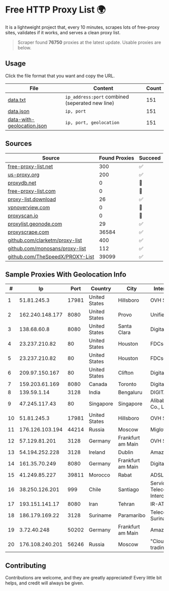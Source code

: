 
# Free HTTP Proxy List 🌍

It is a lightweight project that, every 10 minutes, scrapes lots of free-proxy sites, validates if it works, and serves a clean proxy list.


> Scraper found **76750** proxies at the latest update. Usable proxies are below.

## Usage

Click the file format that you want and copy the URL.


|File|Content|Count|
|----|-------|-----|
|[data.txt](https://raw.githubusercontent.com/themiralay/Proxy-List-World/master/data.txt)|`ip_address:port` combined (seperated new line)|151|
|[data.json](https://raw.githubusercontent.com/themiralay/Proxy-List-World/master/data.json)|`ip, port`|151|
|[data-with-geolocation.json](https://raw.githubusercontent.com/themiralay/Proxy-List-World/master/data-with-geolocation.json)|`ip, port, geolocation`|151|

## Sources

|Source|Found Proxies|Succeed|
|------|-------------|-------|
|[free-proxy-list.net](https://free-proxy-list.net)|300|✅|
|[us-proxy.org](https://www.us-proxy.org)|200|✅|
|[proxydb.net](http://proxydb.net)|0|🚫|
|[free-proxy-list.com](https://free-proxy-list.com/?page=&port=&type%5B%5D=http&type%5B%5D=https&up_time=0&search=Search)|0|🚫|
|[proxy-list.download](https://www.proxy-list.download/HTTP)|26|✅|
|[vpnoverview.com](https://vpnoverview.com/privacy/anonymous-browsing/free-proxy-servers)|0|🚫|
|[proxyscan.io](https://www.proxyscan.io)|0|🚫|
|[proxylist.geonode.com](https://proxylist.geonode.com/api/proxy-list?limit=300&page=1&sort_by=lastChecked&sort_type=desc&protocols=http,https)|29|✅|
|[proxyscrape.com](https://api.proxyscrape.com/v2/?request=displayproxies&protocol=http&timeout=10000&country=all&ssl=all&anonymity=all)|36584|✅|
|[github.com/clarketm/proxy-list](https://raw.githubusercontent.com/clarketm/proxy-list/master/proxy-list-raw.txt)|400|✅|
|[github.com/monosans/proxy-list](https://raw.githubusercontent.com/monosans/proxy-list/main/proxies/http.txt)|112|✅|
|[github.com/TheSpeedX/PROXY-List](https://raw.githubusercontent.com/TheSpeedX/PROXY-List/master/http.txt)|39099|✅|


## Sample Proxies With Geolocation Info

|#|Ip|Port|Country|City|Internet Service Provider|
|-|--|----|-------|----|-------------------------|
|1|51.81.245.3|17981|United States|Hillsboro|OVH SAS|
|2|162.240.148.177|8080|United States|Provo|Unified Layer|
|3|138.68.60.8|8080|United States|Santa Clara|DigitalOcean, LLC|
|4|23.237.210.82|80|United States|Houston|FDCservers.net|
|5|23.237.210.82|80|United States|Houston|FDCservers.net|
|6|209.97.150.167|80|United States|Clifton|DigitalOcean, LLC|
|7|159.203.61.169|8080|Canada|Toronto|DigitalOcean, LLC|
|8|139.59.1.14|3128|India|Bengaluru|DIGITALOCEAN|
|9|47.245.117.43|80|Singapore|Singapore|Alibaba (US) Technology Co., Ltd.|
|10|51.81.245.3|17981|United States|Hillsboro|OVH SAS|
|11|176.126.103.194|44214|Russia|Moscow|Miglovets Egor Andreevich|
|12|57.129.81.201|3128|Germany|Frankfurt am Main|OVH SAS|
|13|54.194.252.228|3128|Ireland|Dublin|Amazon.com, Inc.|
|14|161.35.70.249|8080|Germany|Frankfurt am Main|DigitalOcean, LLC|
|15|41.249.85.227|39811|Morocco|Rabat|ADSL Maroc telecom|
|16|38.250.126.201|999|Chile|Santiago|Servicios De Telecomunicaciones Intercable Ltda.|
|17|193.151.141.17|8080|Iran|Tehran|IR-AT|
|18|186.179.169.22|3128|Suriname|Paramaribo|Telecommunicationcompany Suriname - TeleSur|
|19|3.72.40.248|50202|Germany|Frankfurt am Main|Amazon Technologies Inc.|
|20|176.108.240.201|56246|Russia|Moscow|"Cloud Technologies" LLC trading as Cloud.ru|



## Contributing

Contributions are welcome, and they are greatly appreciated! Every
little bit helps, and credit will always be given.

